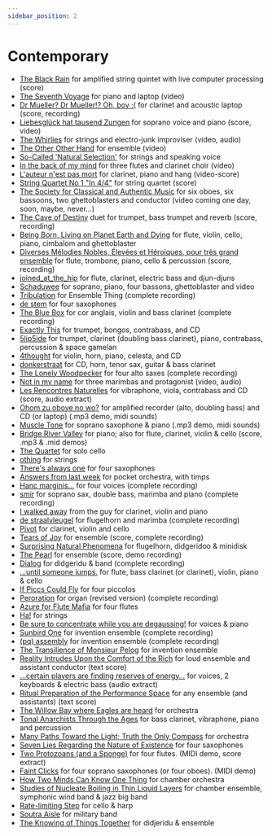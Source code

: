 ```yaml
---
sidebar_position: 2
---
```


# Contemporary

- [The Black Rain](/catalog/contemporary/black "The Black Rain") for amplified string quintet with live computer processing (score)
- [The Seventh Voyage](/catalog/contemporary/voyage "The Seventh Voyage") for piano and laptop (video)
- [Dr Mueller? Dr Mueller!? Oh, boy :(](/catalog/contemporary/mueller "Dr Mueller? Dr Mueller!? Oh, boy :(") for clarinet and acoustic laptop (score, recording)
- [Liebesglück hat tausend Zungen](/catalog/contemporary/zungen "Liebesglück hat tausend Zungen") for soprano voice and piano (score, video)
- [The Whirlies](/catalog/contemporary/whirlies) for strings and electro-junk improviser (video, audio)
- [The Other Other Hand](/catalog/contemporary/tooh) for ensemble (video)
- [So-Called 'Natural Selection'](/catalog/contemporary/socalled) for strings and speaking voice
- [In the back of my mind](/catalog/contemporary/back) for three flutes and clarinet choir (video)
- [L'auteur n'est pas mort](/catalog/contemporary/auteur) for clarinet, piano and hang (video-score)
- [String Quartet No 1 "In 4/4"](/catalog/contemporary/in44) for string quartet (score)
- [The Society for Classical and Authentic Music](/catalog/contemporary/scam) for six oboes, six bassoons, two ghettoblasters and conductor (video coming one day, soon, maybe, never…)
- [The Cave of Destiny](/catalog/contemporary/cave) duet for trumpet, bass trumpet and reverb (score, recording)
- [Being Born, Living on Planet Earth and Dying](/catalog/contemporary/born) for flute, violin, cello, piano, cimbalom and ghettoblaster
- [Diverses Mélodies Nobles, Élevées et Héroïques, pour très grand ensemble](/catalog/contemporary/diverses) for flute, trombone, piano, cello & percussion (score, recording)
- [joined\_at\_the\_hip](/catalog/contemporary/joined) for flute, clarinet, electric bass and djun-djuns
- [Schaduwee](/catalog/contemporary/schaduwee) for soprano, piano, four bassons, ghettoblaster and video
- [Tribulation](/catalog/contemporary/tribulation) for Ensemble Thing (complete recording)
- [de stem](/catalog/contemporary/stem) for four saxophones
- [The Blue Box](/catalog/contemporary/blue) for cor anglais, violin and bass clarinet (complete recording)
- [Exactly This](/catalog/contemporary/exactly) for trumpet, bongos, contrabass, and CD
- [5lip5ide](/catalog/contemporary/5lip5ide) for trumpet, clarinet (doubling bass clarinet), piano, contrabass, percussion & space gamelan
- [4thought](/catalog/contemporary/4thought) for violin, horn, piano, celesta, and CD
- [donkerstraat](/catalog/contemporary/donker) for CD, horn, tenor sax, guitar & bass clarinet
- [The Lonely Woodpecker](/catalog/contemporary/lonely) for four alto saxes (complete recording)
- [Not in my name](/catalog/contemporary/nimn) for three marimbas and protagonist (video, audio)
- [Les Rencontres Naturelles](/catalog/contemporary/rencont/) for vibraphone, viola, contrabass and CD (score, audio extract)
- [Ohom zu oboye no wo?](/catalog/contemporary/ohom) for amplified recorder (alto, doubling bass) and CD (or laptop) (.mp3 demo, midi sounds)
- [Muscle Tone](/catalog/contemporary/muscle) for soprano saxophone & piano (.mp3 demo, midi sounds)
- [Bridge River Valley](/catalog/contemporary/brv) for piano; also for flute, clarinet, violin & cello (score, .mp3 & .mid demos)
- [The Quartet](/catalog/contemporary/quartet) for solo cello
- [othing](/catalog/contemporary/othing) for strings
- [There's always one](/catalog/contemporary/always) for four saxophones
- [Answers from last week](/catalog/contemporary/answers) for pocket orchestra, with timps
- [Hanc marginis…](/catalog/contemporary/hanc) for four voices (complete recording)
- [smir](/catalog/contemporary/smir) for soprano sax, double bass, marimba and piano (complete recording)
- [I walked away](/catalog/contemporary/walked "I walked away from the guy") from the guy for clarinet, violin and piano
- [de straalvleugel](/catalog/contemporary/straal "de straalvleugel") for flugelhorn and marimba (complete recording)
- [Pivot](/catalog/contemporary/pivot "Pivot") for clarinet, violin and cello
- [Tears of Joy](/catalog/contemporary/tears "Tears of Joy") for ensemble (score, complete recording)
- [Surprising Natural Phenomena](/catalog/contemporary/natural "Surprising Natural Phenomena") for flugelhorn, didgeridoo & minidisk
- [The Pearl](/catalog/contemporary/pearl "The Pearl") for ensemble (score, demo recording)
- [Dialog](/catalog/contemporary/dialog "Dialog") for didgeridu & band (complete recording)
- [...until someone jumps.](/catalog/contemporary/jumps "…until someone jumps.") for flute, bass clarinet (or clarinet), violin, piano & cello
- [If Piccs Could Fly](/catalog/contemporary/piccs "If Piccs Could Fly") for four piccolos
- [Peroration](/catalog/contemporary/perora "Peroration") for organ (revised version) (complete recording)
- [Azure for Flute Mafia](/catalog/contemporary/azure "Azure for Flute Mafia") for four flutes
- [Ha!](/catalog/contemporary/ha "Ha!") for strings
- [Be sure to concentrate while you are degaussing!](/catalog/contemporary/degau "Be sure to concentrate while you are degaussing!") for voices & piano
- [Sunbird One](/catalog/contemporary/sunbird "Sunbird One") for invention ensemble (complete recording)
- [(pq) assembly](/catalog/contemporary/pq "(pq) assembly") for invention ensemble (complete recording)
- [The Transilience of Monsieur Pelog](/catalog/contemporary/transilience "The Transilience of Monsieur Pelog") for invention ensemble
- [Reality Intrudes Upon the Comfort of the Rich](/catalog/contemporary/reality "Reality Intrudes Upon the Comfort of the Rich") for loud ensemble and assistant conductor (text score)
- […certain players are finding reserves of energy…](/catalog/contemporary/certain "…certain players are finding reserves of energy…") for voices, 2 keyboards & electric bass (audio extract)
- [Ritual Preparation of the Performance Space](/catalog/contemporary/ritual "Ritual Preparation of the Performance Space") for any ensemble (and assistants) (text score)
- [The Willow Bay where Eagles are heard](/catalog/contemporary/willow "The Willow Bay where Eagles are heard") for orchestra
- [Tonal Anarchists Through the Ages](/catalog/contemporary/anarchists "Tonal Anarchists Through the Ages") for bass clarinet, vibraphone, piano and percussion
- [Many Paths Toward the Light; Truth the Only Compass](/catalog/contemporary/paths "Many Paths Toward the Light; Truth the Only Compass") for orchestra
- [Seven Lies Regarding the Nature of Existence](/catalog/contemporary/lies "Seven Lies Regarding the Nature of Existence") for four saxophones
- [Two Protozoans (and a Sponge)](/catalog/contemporary/sponge "Two Protozoans (and a Sponge)") for four flutes. (MIDI demo, score extract)
- [Faint Clicks](/catalog/contemporary/faint "Faint Clicks") for four soprano saxophones (or four oboes). (MIDI demo)
- [How Two Minds Can Know One Thing](/catalog/contemporary/twominds "How Two Minds Can Know One Thing") for chamber orchestra
- [Studies of Nucleate Boiling in Thin Liquid Layers](/catalog/contemporary/nucleate "Studies of Nucleate Boiling in Thin Liquid Layers") for chamber ensemble, symphonic wind band & jazz big band
- [Rate-limiting Step](/catalog/contemporary/rate "Rate-limiting Step") for cello & harp
- [Soutra Aisle](/catalog/contemporary/soutra "Soutra Aisle") for military band
- [The Knowing of Things Together](/catalog/contemporary/knowing "The Knowing of Things Together") for didjeridu & ensemble

